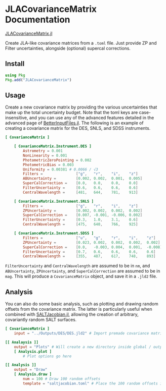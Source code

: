 # JLACovarianceMatrix Documentation

[JLACovarianceMatrix.jl](https://github.com/dessn/JLACovarianceMatrix.jl.git)

Create JLA-like covariance matrices from a `.toml` file. Just provide ZP and Filter uncertainties, alongside (optional) supercal corrections. 

## Install
```julia
using Pkg
Pkg.add("JLACovarianceMatrix")
```

## Usage
Create a new covariance matrix by providing the various uncertainties that make up the total uncertainty budget. Note that the toml keys are case-insensitive, and you can use any of the advanced features detailed in the advanced page of [BetterInputFiles.jl](https://www.omegalambda.au/BetterInputFiles.jl/dev/advanced/). The following is an example of creating a covariance matrix for the DES, SNLS, and SDSS instruments.
```toml
[ CovarianceMatrix ]

    [ CovarianceMatrix.Instrument.DES ]
        Astrometry = 0.001
        NonLinearity = 0.001
        PhotometricZeroPointing = 0.002
        PhotometricBias = 0.003
        Uniformity = 0.00381 # 0.0066 / √3
        Filters =               ["g",   "r",    "i",    "z"]
        ABUncertainty =         [0.002, 0.002,  0.001,  0.005]
        SuperCalCorrection =    [0.0,   0.0,    0.0,    0.0]
        FilterUncertainty =     [0.6,   0.6,    0.6,    0.6]
        CentralWavelength =     [481,   644,    781,    913]

    [ CovarianceMatrix.Instrument.SNLS ]
        Filters =               ["g",   "r",    "i",    "z"]
        ZPUncertainty =         [0.002, 0.002,  0.002,  0.002]
        SuperCalCorrection =    [0.007, -0.001, -0.006, 0.002] 
        FilterUncertainty =     [0.3,   1.0,    3.1,    0.6]
        CentralWavelength =     [475,   640,    766,    925]

    [ CovarianceMatrix.Instrument.SDSS ]
        Filters =               ["u",   "g",    "r",    "i",    "z"]
        ZPUncertainty =         [0.023, 0.002,  0.002,  0.002,  0.002]
        SuperCalCorrection =    [0.0,   -0.003, 0.004,  0.001,  -0.008]
        FilterUncertainty =     [0.7,   0.6,    0.6,    0.6,    0.6]
        CentralWavelength =     [355,   487,    617,    748,    893]
```
`FilterUncertainty` and `CentralWavelength` are assumed to be in `nm`, and `ABUncertainty`, `ZPUncertainty`, and `SuperCalCorrection` are assumed to be in `mag`. This will produce a `CovarianceMatrix` object, and save it in a `.jld2` file.

## Analysis
You can also do some basic analysis, such as plotting and drawing random offsets from the covariance matrix. The latter is particularly useful when combined with [SALTJacobian.jl](https://github.com/dessn/SALTJacobian.jl.git), allowing the creation of arbitrary, covariantly random SALT surfaces. 
```toml
[ CovarianceMatrix ]
    input = "../Outputs/DES/DES.jld2" # Import premade covariance matrix

[[ Analaysis ]]
    output = "Plots" # Will create a new directory inside global / output_path
    [ Analysis.plot ]
        # Plot options go here

[[ Analysis ]]
    output = "Draw"
    [ Analysis.draw ]
        num = 100 # Draw 100 random offsets
        template = "saltjacobian.toml" # Place the 100 random offsets into this SALTJacobian template
```
